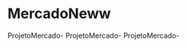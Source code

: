 # MercadoNeww
 ProjetoMercado-<a href="https://eduardosgg.github.io/MercadoNeww/Login/index.html"></a>
 ProjetoMercado-<a href="https://eduardosgg.github.io/MercadoNeww/tela%20inicial/index.html"></a>
 ProjetoMercado-<a href="https://eduardosgg.github.io/MercadoNeww/adicionar/index.html"></a>

